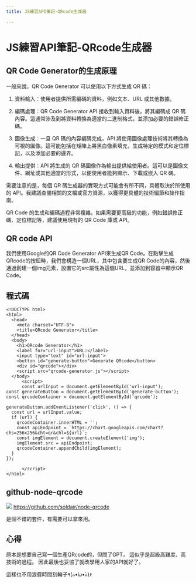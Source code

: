 ```yaml
---
title: JS練習API筆記-QRcode生成器

---
```


# JS練習API筆記-QRcode生成器

## QR Code Generator的生成原理

一般來說，QR Code Generator 可以使用以下方式生成 QR 碼：

1. 資料輸入：使用者提供所需編碼的資料，例如文本、URL 或其他數據。

2. 編碼處理：QR Code Generator API 接收到輸入資料後，將其編碼成 QR 碼內容。這通常涉及到將資料轉換為適當的二進制格式，並添加必要的錯誤修正碼。

3. 圖像生成：一旦 QR 碼的內容編碼完成，API 將使用圖像處理技術將其轉換為可視的圖像。這可能包括在矩陣上將黑白像素填充，生成特定的模式和定位標記，以及添加必要的邊界。

4. 輸出提供：API 將生成的 QR 碼圖像作為輸出提供給使用者。這可以是圖像文件、網址或其他適當的形式，以便使用者能夠顯示、下載或嵌入 QR 碼。

需要注意的是，每個 QR 碼生成器的實現方式可能會有所不同，具體取決於所使用的 API。我建議查閱相關的文檔或官方資源，以獲得更具體的技術細節和操作指南。

QR Code 的生成和編碼過程非常複雜。如果需要更高級的功能，例如錯誤修正碼、定位標記等，建議使用現有的 QR Code 庫或 API。

## QR code API

我們使用Google的QR Code Generator API來生成QR Code。在點擊生成QRcode的按鈕時，我們會構造一個URL，其中包含要生成QR Code的內容，然後通過創建一個img元素，設置它的src屬性為這個URL，並添加到容器中顯示QR Code。


## 程式碼

```
<!DOCTYPE html>
<html>
  <head>
    <meta charset="UTF-8">
    <title>QRcode Generator</title>
  </head>
  <body>
    <h1>QRcode Generator</h1>
    <label for="url-input">URL:</label>
    <input type="text" id="url-input">
    <button id="generate-button">Generate QRcode</button>
    <div id="qrcode"></div>
    <script src="qrcode-generator.js"></script>
  </body>
      <script>
      const urlInput = document.getElementById('url-input');
const generateButton = document.getElementById('generate-button');
const qrcodeContainer = document.getElementById('qrcode');

generateButton.addEventListener('click', () => {
  const url = urlInput.value;
  if (url) {
    qrcodeContainer.innerHTML = '';
    const apiEndpoint = `https://chart.googleapis.com/chart?chs=256x256&cht=qr&chl=${url}`;
    const imgElement = document.createElement('img');
    imgElement.src = apiEndpoint;
    qrcodeContainer.appendChild(imgElement);
  }
});

      </script>
</html>

```


## github-node-qrcode

![](https://hackmd.io/_uploads/H1J5_CgS3.png)
https://github.com/soldair/node-qrcode

是個不錯的套件，有需要可以拿來用。

## 心得

原本是想要自己寫一個生產QRcode的，但問了GPT，
這似乎是超級高難度、高技術的過程。
因此最後也妥協了就改學用人家的API就好了。

這樣也不用浪費時間刻輪子٩(๑•̀ω•́๑)۶
